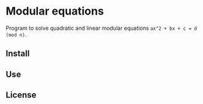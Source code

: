 # Modular equations

Program to solve quadratic and linear modular equations `ax^2 + bx + c = d (mod n)`.

## Install ##


## Use ##


## License ##
